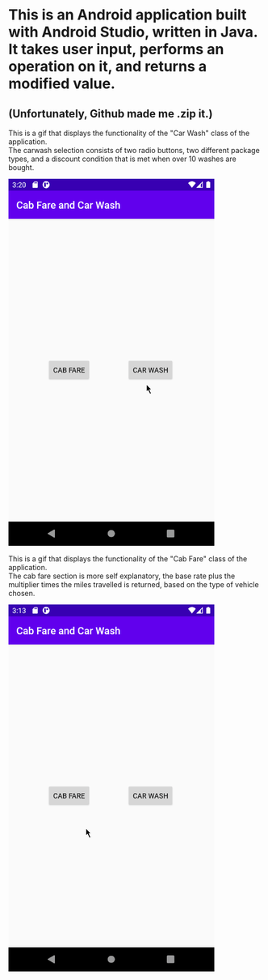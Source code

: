 <h1>This is an Android application built with Android Studio, written in Java. It takes user input, performs an operation on it, and returns a modified value.</h1>
<h2>(Unfortunately, Github made me .zip it.)</h2>

This is a gif that displays the functionality of the "Car Wash" class of the application.  
The carwash selection consists of two radio buttons, two different package types, and a discount condition that is met when over 10 washes are bought. 

![This is a gif that shows the functionality of the "Carwash" section of the application.](res/carwash.gif)  

This is a gif that displays the functionality of the "Cab Fare" class of the application.  
The cab fare section is more self explanatory, the base rate plus the multiplier times the miles travelled is returned, based on the type of vehicle chosen. 

![This is a gif that shows the functionality of the "Cab Fare" section of the application.](res/cabfare.gif)
